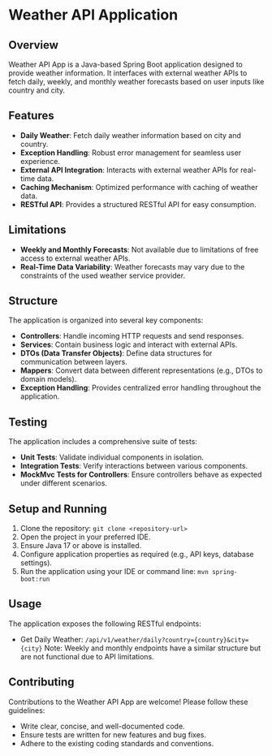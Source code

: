 # Weather API Application

## Overview
Weather API App is a Java-based Spring Boot application designed to provide weather information. It interfaces with external weather APIs to fetch daily, weekly, and monthly weather forecasts based on user inputs like country and city.

## Features
- **Daily Weather**: Fetch daily weather information based on city and country.
- **Exception Handling**: Robust error management for seamless user experience.
- **External API Integration**: Interacts with external weather APIs for real-time data.
- **Caching Mechanism**: Optimized performance with caching of weather data.
- **RESTful API**: Provides a structured RESTful API for easy consumption.

## Limitations
- **Weekly and Monthly Forecasts**: Not available due to limitations of free access to external weather APIs.
- **Real-Time Data Variability**: Weather forecasts may vary due to the constraints of the used weather service provider.

## Structure
The application is organized into several key components:
- **Controllers**: Handle incoming HTTP requests and send responses.
- **Services**: Contain business logic and interact with external APIs.
- **DTOs (Data Transfer Objects)**: Define data structures for communication between layers.
- **Mappers**: Convert data between different representations (e.g., DTOs to domain models).
- **Exception Handling**: Provides centralized error handling throughout the application.

## Testing
The application includes a comprehensive suite of tests:
- **Unit Tests**: Validate individual components in isolation.
- **Integration Tests**: Verify interactions between various components.
- **MockMvc Tests for Controllers**: Ensure controllers behave as expected under different scenarios.

## Setup and Running
1. Clone the repository: `git clone <repository-url>`
2. Open the project in your preferred IDE.
3. Ensure Java 17 or above is installed.
4. Configure application properties as required (e.g., API keys, database settings).
5. Run the application using your IDE or command line: `mvn spring-boot:run`

## Usage
The application exposes the following RESTful endpoints:
- Get Daily Weather: `/api/v1/weather/daily?country={country}&city={city}`
  Note: Weekly and monthly endpoints have a similar structure but are not functional due to API limitations.

## Contributing
Contributions to the Weather API App are welcome! Please follow these guidelines:
- Write clear, concise, and well-documented code.
- Ensure tests are written for new features and bug fixes.
- Adhere to the existing coding standards and conventions.
